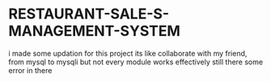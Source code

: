 # RESTAURANT-SALE-S-MANAGEMENT-SYSTEM
i made some  updation for this project its like collaborate with my friend, from mysql to mysqli but not every module works effectively still there some error in there
